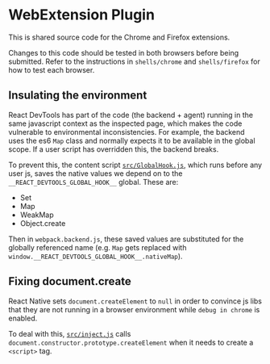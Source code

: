 # WebExtension Plugin

This is shared source code for the Chrome and Firefox extensions.

Changes to this code should be tested in both browsers before being submitted. Refer to the instructions in `shells/chrome` and `shells/firefox` for how to test each browser.

## Insulating the environment

React DevTools has part of the code (the backend + agent) running in the same javascript context as the inspected page, which makes the code vulnerable to environmental inconsistencies. For example, the backend uses the es6 `Map` class and normally expects it to be available in the global scope. If a user script has overridden this, the backend breaks.

To prevent this, the content script [`src/GlobalHook.js`](src/GlobalHook.js), which runs before any user js, saves the native values we depend on to the `__REACT_DEVTOOLS_GLOBAL_HOOK__` global. These are:

- Set
- Map
- WeakMap
- Object.create

Then in `webpack.backend.js`, these saved values are substituted for the globally referenced name (e.g. `Map` gets replaced with `window.__REACT_DEVTOOLS_GLOBAL_HOOK__.nativeMap`).

## Fixing document.create

React Native sets `document.createElement` to `null` in order to convince js libs that they are not running in a browser environment while `debug in chrome` is enabled.

To deal with this, [`src/inject.js`](src/inject.js) calls `document.constructor.prototype.createElement` when it needs to create a `<script>` tag.
